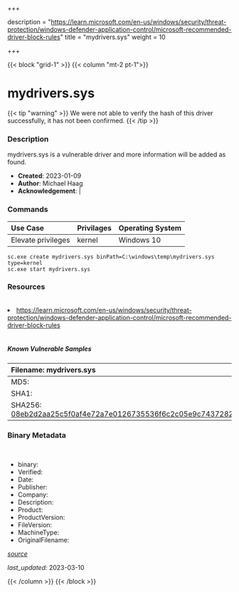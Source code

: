 +++

description = "https://learn.microsoft.com/en-us/windows/security/threat-protection/windows-defender-application-control/microsoft-recommended-driver-block-rules"
title = "mydrivers.sys"
weight = 10

+++


{{< block "grid-1" >}}
{{< column "mt-2 pt-1">}}




# mydrivers.sys 


{{< tip "warning" >}}
We were not able to verify the hash of this driver successfully, it has not been confirmed.
{{< /tip >}}




### Description


mydrivers.sys is a vulnerable driver and more information will be added as found.


- **Created**: 2023-01-09
- **Author**: Michael Haag
- **Acknowledgement**:  | [](https://twitter.com/)

### Commands

| Use Case | Privilages | Operating System | 
|:---- | ---- | ---- |
| Elevate privileges | kernel | Windows 10 |

```
sc.exe create mydrivers.sys binPath=C:\windows\temp\mydrivers.sys type=kernel
sc.exe start mydrivers.sys
```

### Resources
<br>


<li><a href=" https://learn.microsoft.com/en-us/windows/security/threat-protection/windows-defender-application-control/microsoft-recommended-driver-block-rules"> https://learn.microsoft.com/en-us/windows/security/threat-protection/windows-defender-application-control/microsoft-recommended-driver-block-rules</a></li>


<br>


##### Known Vulnerable Samples

| Filename: mydrivers.sys |
|:---- |
|MD5: <a href="https://www.virustotal.com/gui/file/{&#39;Filename&#39;: &#39;mydrivers.sys&#39;, &#39;MD5&#39;: &#39;&#39;, &#39;SHA1&#39;: &#39;&#39;, &#39;SHA256&#39;: &#39;08eb2d2aa25c5f0af4e72a7e0126735536f6c2c05e9c7437282171afe5e322c6&#39;}"></a>|
|SHA1: <a href="https://www.virustotal.com/gui/file/{&#39;Filename&#39;: &#39;mydrivers.sys&#39;, &#39;MD5&#39;: &#39;&#39;, &#39;SHA1&#39;: &#39;&#39;, &#39;SHA256&#39;: &#39;08eb2d2aa25c5f0af4e72a7e0126735536f6c2c05e9c7437282171afe5e322c6&#39;}"></a>|
|SHA256: <a href="https://www.virustotal.com/gui/file/{&#39;Filename&#39;: &#39;mydrivers.sys&#39;, &#39;MD5&#39;: &#39;&#39;, &#39;SHA1&#39;: &#39;&#39;, &#39;SHA256&#39;: &#39;08eb2d2aa25c5f0af4e72a7e0126735536f6c2c05e9c7437282171afe5e322c6&#39;}">08eb2d2aa25c5f0af4e72a7e0126735536f6c2c05e9c7437282171afe5e322c6</a>|




### Binary Metadata
<br>

- binary: 
- Verified: 
- Date: 
- Publisher: 
- Company: 
- Description: 
- Product: 
- ProductVersion: 
- FileVersion: 
- MachineType: 
- OriginalFilename: 

[*source*](https://github.com/magicsword-io/LOLDrivers/tree/main/yaml/mydrivers.sys.yml)

*last_updated:* 2023-03-10


{{< /column >}}
{{< /block >}}
